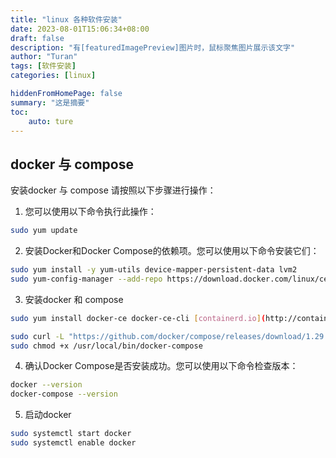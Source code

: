 ```yaml
---
title: "linux 各种软件安装"
date: 2023-08-01T15:06:34+08:00
draft: false
description: "有[featuredImagePreview]图片时，鼠标聚焦图片展示该文字"
author: "Turan"
tags: [软件安装]
categories: [linux]

hiddenFromHomePage: false
summary: "这是摘要"
toc:
    auto: ture
---
```

## docker 与 compose
安装docker 与 compose 请按照以下步骤进行操作：


1. 您可以使用以下命令执行此操作：
```bash
sudo yum update
```

2. 安装Docker和Docker Compose的依赖项。您可以使用以下命令安装它们：
```bash
sudo yum install -y yum-utils device-mapper-persistent-data lvm2
sudo yum-config-manager --add-repo https://download.docker.com/linux/centos/docker-ce.repo

```
3. 安装docker 和 compose 

```bash
sudo yum install docker-ce docker-ce-cli [containerd.io](http://containerd.io/)

sudo curl -L "https://github.com/docker/compose/releases/download/1.29.2/docker-compose-$(uname -s)-$(uname -m)" -o /usr/local/bin/docker-compose
sudo chmod +x /usr/local/bin/docker-compose

```


4. 确认Docker Compose是否安装成功。您可以使用以下命令检查版本：
```bash
docker --version
docker-compose --version
```

5. 启动docker
```bash
sudo systemctl start docker
sudo systemctl enable docker 
```


